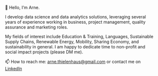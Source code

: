 👋 Hello, I’m Arne.

I develop data science and data analytics solutions, leveraging several years of experience working in business, project management, quality assurance and marketing roles.

My fields of interest include Education & Training, Languages, Sustainable Supply Chains, Renewable Energy, Mobility, Sharing Economy, and sustainability in general. I am happy to dedicate time to non-profit and social impact projects (please DM me). 

📫 How to reach me: arne.thielenhaus@gmail.com or contact me on [LinkedIn](https://www.linkedin.com/in/arne-thielenhaus/)

